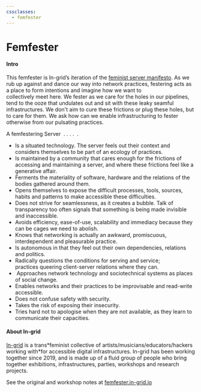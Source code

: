 ```yaml
---
cssclasses:
  - femfester
---
```


# Femfester

#### Intro

This femfester is In-grid’s iteration of the [feminist server manifesto](https://areyoubeingserved.constantvzw.org/Summit_afterlife.xhtml). As we rub up against and dance our way into network practices, festering acts as a place to form intentions and imagine how we want to collectively meet here. We fester as we care for the holes in our pipelines, tend to the ooze that undulates out and sit with these leaky seamful infrastructures. We don't aim to cure these frictions or plug these holes, but to care for them. We ask how can we enable infrastructuring to fester otherwise from our pulsating practices.

A femfestering Server  . . . .  .

* Is a situated technology. The server feels out their context and considers themselves to be part of an ecology of practices.
* Is maintained by a community that cares enough for the frictions of accessing and maintaining a server, and where these frictions feel like a generative affair.
* Ferments the materiality of software, hardware and the relations of the bodies gathered around them.
* Opens themselves to expose the difficult processes, tools, sources, habits and patterns to make accessible these difficulties.
* Does not strive for seamlessness, as it creates a bubble. Talk of transparency too often signals that something is being made invisible and inaccessible.
* Avoids efficiency, ease-of-use, scalability and immediacy because they can be cages we need to abolish.
* Knows that networking is actually an awkward, promiscuous, interdependent and pleasurable practice.
* Is autonomous in that they feel out their own dependencies, relations and politics.
* Radically questions the conditions for serving and service; practices queering client-server relations where they can. 
*  Approaches network technology and sociotechnical systems as places of social change.
* Enables networks and their practices to be improvisable and read-write accessible.
* Does not confuse safety with security.
* Takes the risk of exposing their insecurity.
* Tries hard not to apologise when they are not available, as they learn to communicate their capacities.

#### About In-grid

[In-grid](https://in-grid.io/) is a trans\*feminist collective of artists/musicians/educators/hackers working with\*for accessible digital infrastructures. In-grid has been working together since 2019, and is made up of a fluid group of people who bring together exhibitions, infrastructures, parties, workshops and research projects.

See the original and workshop notes at [femfester.in-grid.io](https://femfester.in-grid.io/)